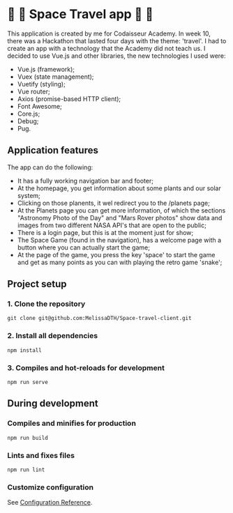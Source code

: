 # :rocket: :space_invader: Space Travel app :rocket: :space_invader:

This application is created by me for Codaisseur Academy. In week 10, there was a Hackathon that lasted four days with the theme: 'travel'. I had to create an app with a technology that the Academy did not teach us. I decided to use Vue.js and other libraries, the new technologies I used were:

  -  Vue.js (framework);
  -  Vuex (state management);
  -  Vuetify (styling);
  -  Vue router;
  -  Axios (promise-based HTTP client);
  -  Font Awesome;
  -  Core.js;
  -  Debug;
  -  Pug.
  

## Application features

The app can do the following:

  - It has a fully working navigation bar and footer;
  - At the homepage, you get information about some plants and our solar system;
  - Clicking on those planents, it wel redirect you to the /planets page;
  - At the Planets page you can get more information, of which the sections "Astronomy Photo of the Day" and "Mars Rover photos" show data and images from two different NASA API's that are open to the public;
  - There is a login page, but this is at the moment just for show;
  - The Space Game (found in the navigation), has a welcome page with a button where you can actually start the game;
  - At the page of the game, you press the key 'space' to start the game and get as many points as you can with playing the retro game 'snake';

## Project setup

### 1. Clone the repository
```
git clone git@github.com:MelissaDTH/Space-travel-client.git
```

### 2. Install all dependencies
```
npm install
```

### 3. Compiles and hot-reloads for development
```
npm run serve
```

## During development

### Compiles and minifies for production
```
npm run build
```

### Lints and fixes files
```
npm run lint
```




### Customize configuration
See [Configuration Reference](https://cli.vuejs.org/config/).


